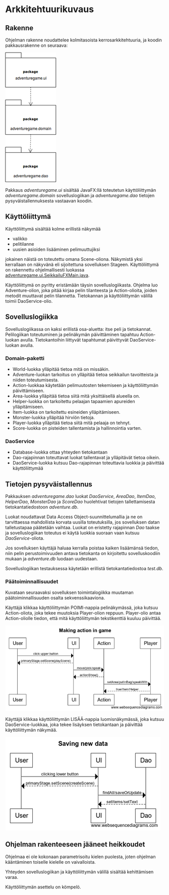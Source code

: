 # Arkkitehtuurikuvaus

## Rakenne


Ohjelman rakenne noudattelee kolmitasoista kerrosarkkitehtuuria, ja koodin pakkausrakenne on seuraava:

<img src="https://github.com/strajama/otm-harjoitustyo/blob/master/dokumentaatio/kuvat/rakenne.png">

Pakkaus _adventuregame.ui_ sisältää JavaFX:llä toteutetun käyttöliittymän _adventuregame.domain_ sovelluslogiikan ja _adventuregame.dao_ tietojen pysyväistallennuksesta vastaavan koodin.

## Käyttöliittymä

Käyttöliittymä sisältää kolme erillistä näkymää
- valikko
- pelitilanne
- uusien asioiden lisääminen pelimuuttujiksi

jokainen näistä on toteutettu omana Scene-oliona. Näkymistä yksi kerrallaan on näkyvänä eli sijoitettuna sovelluksen Stageen. Käyttöliittymä on rakennettu ohjelmallisesti luokassa [adventuregame.ui.SeikkailuFXMain.java](https://github.com/strajama/otm-harjoitustyo/blob/master/Seikkailupeli/src/main/java/adventuregame/ui/SeikkailuFXMain.java).

Käyttöliittymä on pyritty eristämään täysin sovelluslogiikasta. Ohjelma luo Adventure-olion, joka pitää kirjaa pelin tilanteesta ja Action-olioita, joiden metodit muuttavat pelin tilannetta. Tietokannan ja käyttöliittymän välillä toimii DaoService-olio.

## Sovelluslogiikka

Sovelluslogiikassa on kaksi erillistä osa-aluetta: itse peli ja tietokannat. Pelilogiikan toteutuminen ja pelinäkymän päivittäminen tapahtuu Action-luokan avulla. Tietokantoihin liittyvät tapahtumat päivittyvät DaoService-luokan avulla.

### Domain-paketti
* World-luokka ylläpitää tietoa mitä on missäkin.
* Adventure-luokan tarkoitus on ylläpitää tietoa seikkailun tavoitteista ja niiden toteutumisesta.
* Action-luokkaa käytetään pelimuutosten tekemiseen ja käyttöliittymän päivittämiseen.
* Area-luokka ylläpitää tietoa siitä mitä yksittäisellä alueella on.
* Helper-luokka on tarkoitettu pelaajan tapaamien apureiden ylläpitämiseen.
* Item-luokka on tarkoitettu esineiden ylläpitämiseen.
* Monster-luokka ylläpitää hirviön tietoja.
* Player-luokka ylläpitää tietoa siitä mitä pelaaja on tehnyt.
* Score-luokka on pisteiden tallentamista ja hallinnointia varten.

### DaoService
* Database-luokka ottaa yhteyden tietokantaan
* Dao-rajapinnan toteuttavat luokat tallentavat ja ylläpitävät tietoa oikein.
* DaoService-luokka kutsuu Dao-rajapinnan toteuttavia luokkia ja päivittää käyttöliittymää

## Tietojen pysyväistallennus

Pakkauksen _adventuregame.dao_ luokat _DaoService_, _AreaDao_, _ItemDao_, _HelperDao_, _MonsterDao_ ja _ScoreDao_ huolehtivat tietojen tallettamisesta tietokantatiedostoon _adventure.db_.

Luokat noudattavat Data Access Object-suunnittelumallia ja ne on tarvittaessa mahdollista korvata uusilla toteutuksilla, jos sovelluksen datan talletustapaa päätetään vaihtaa. Luokat on eristetty rajapinnan _Dao_ taakse ja sovelluslogiikan toteutus ei käytä luokkia suoraan vaan kutsuu _DaoService_-oliota.

Jos sovelluksen käyttäjä haluaa kerralla poistaa kaiken lisäämänsä tiedon, niin pelin perustoimivuuden antava tietokanta on kirjoitettu sovelluskoodiin mukaan ja _adventure.db_ luodaan uudestaan.

Sovelluslogiikan testauksessa käytetään erillistä tietokantatiedostoa _test.db_. 

### Päätoiminnallisuudet

Kuvataan seuraavaksi sovelluksen toimintalogiikka muutaman päätoiminnallisuuden osalta sekvenssikaaviona.

Käyttäjä klikkaa käyttöliittymän POIMI-nappia pelinäkymässä, joka kutsuu Action-oliota, joka tekee muutoksia Player-olion reppuun. Player-olio antaa Action-oliolle tiedon, että mitä käyttöliittymän tekstikenttiä kuuluu päivittää.

<img src="https://github.com/strajama/otm-harjoitustyo/blob/master/dokumentaatio/kuvat/Making%20action%20in%20game.png">

Käyttäjä klikkaa käyttöliittymän LISÄÄ-nappia luomisnäkymässä, joka kutsuu DaoService-luokkaa, joka tekee lisäyksen tietokantaan ja päivittää käyttöliittymän näkymää.

<img src="https://github.com/strajama/otm-harjoitustyo/blob/master/dokumentaatio/kuvat/Saving%20new%20data.png">

## Ohjelman rakenteeseen jääneet heikkoudet

Ohjelmaa ei ole kokonaan parametrisoitu kielen puolesta, joten ohjelman kääntäminen toiselle kielelle on vaivalloista.

Yhteyden sovelluslogiikan ja käyttöliittymän välillä sisältää kehittämisen varaa.

Käyttöliittymän asettelu on kömpelö.
